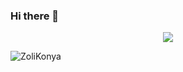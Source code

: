 ### Hi there 👋

<p align="center">
   <img src="https://octodex.github.com/images/godotocat.png">
</p>

<p align="left">
   <img src="https://komarev.com/ghpvc/?username=ZoliKonya&label=Profile%20views&color=orange&style=flat" alt="ZoliKonya" />
</p>
